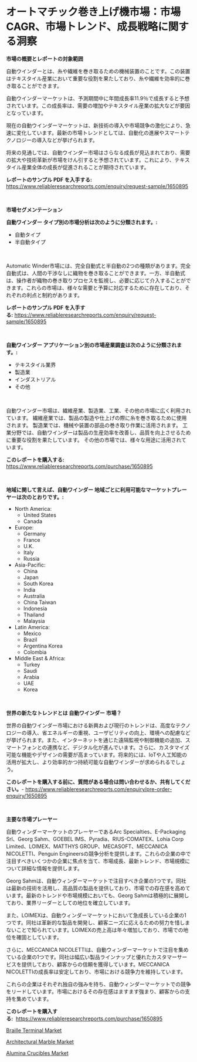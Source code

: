 <p><h1>オートマチック巻き上げ機市場：市場CAGR、市場トレンド、成長戦略に関する洞察</h1></p><p><strong>市場の概要とレポートの対象範囲</strong></p>
<p><p>自動ウインダーとは、糸や繊維を巻き取るための機械装置のことです。この装置はテキスタイル産業において重要な役割を果たしており、糸や繊維を効率的に巻き取ることができます。</p><p>自動ウインダーマーケットは、予測期間中に年間成長率11.9％で成長すると予想されています。この成長率は、需要の増加やテキスタイル産業の拡大などが要因となっています。</p><p>現在の自動ウインダーマーケットは、新技術の導入や市場競争の激化により、急速に変化しています。最新の市場トレンドとしては、自動化の進展やスマートテクノロジーの導入などが挙げられます。</p><p>将来の見通しでは、自動ウインダー市場はさらなる成長が見込まれており、需要の拡大や技術革新が市場をけん引すると予想されています。これにより、テキスタイル産業全体の成長が促進されることが期待されています。</p></p>
<p><strong>レポートのサンプル PDF を入手する:</strong> <a href="https://www.reliableresearchreports.com/enquiry/request-sample/1650895">https://www.reliableresearchreports.com/enquiry/request-sample/1650895</a></p>
<p>&nbsp;</p>
<p><strong>市場セグメンテーション</strong></p>
<p><strong>自動ワインダー タイプ別の市場分析は次のように分類されます。:</strong></p>
<p><ul><li>自動タイプ</li><li>半自動タイプ</li></ul></p>
<p>&nbsp;</p>
<p><p>Automatic Winder市場には、完全自動式と半自動の2つの種類があります。完全自動式は、人間の干渉なしに織物を巻き取ることができます。一方、半自動式は、操作者が織物の巻き取りプロセスを監視し、必要に応じて介入することができます。これらの市場は、様々な需要と予算に対応するために存在しており、それぞれの利点と制約があります。</p></p>
<p><strong>レポートのサンプル PDF を入手する:</strong>&nbsp;<a href="https://www.reliableresearchreports.com/enquiry/request-sample/1650895">https://www.reliableresearchreports.com/enquiry/request-sample/1650895</a></p>
<p>&nbsp;</p>
<p><strong> 自動ワインダー アプリケーション別の市場産業調査は次のように分類されます。:</strong></p>
<p><ul><li>テキスタイル業界</li><li>製造業</li><li>インダストリアル</li><li>その他</li></ul></p>
<p>&nbsp;</p>
<p><p>自動ワインダー市場は、繊維産業、製造業、工業、その他の市場に広く利用されています。 繊維産業では、製品の製造や仕上げの際に糸を巻き取るために使用されます。 製造業では、機械や装置の部品の巻き取り作業に活用されます。 工業分野では、自動ワインダーは製品の生産効率を改善し、品質を向上させるために重要な役割を果たしています。 その他の市場では、様々な用途に活用されています。</p></p>
<p><strong>このレポートを購入する:</strong>&nbsp; <a href="https://www.reliableresearchreports.com/purchase/1650895">https://www.reliableresearchreports.com/purchase/1650895</a></p>
<p>&nbsp;</p>
<p><strong>地域に関して言えば、自動ワインダー 地域ごとに利用可能なマーケットプレーヤーは次のとおりです。:</strong></p>
<p><ul>
    <li>
        North America:
        <ul>
            <li>United States</li>
            <li>Canada</li>
        </ul>
    </li>
    <li>
        Europe:
        <ul>
            <li>Germany</li>
            <li>France</li>
            <li>U.K.</li>
            <li>Italy</li>
            <li>Russia</li>
        </ul>
    </li>
    <li>
        Asia-Pacific:
        <ul>
            <li>China</li>
            <li>Japan</li>
            <li>South Korea</li>
            <li>India</li>
            <li>Australia</li>
            <li>China Taiwan</li>
            <li>Indonesia</li>
            <li>Thailand</li>
            <li>Malaysia</li>
        </ul>
    </li>
    <li>
        Latin America:
        <ul>
            <li>Mexico</li>
            <li>Brazil</li>
            <li>Argentina Korea</li>
            <li>Colombia</li>
        </ul>
    </li>
    <li>
        Middle East & Africa:
        <ul>
            <li>Turkey</li>
            <li>Saudi</li>
            <li>Arabia</li>
            <li>UAE</li>
            <li>Korea</li>
        </ul>
    </li>
    </ul></p>
<p>&nbsp;</p>
<p><strong>世界の新たなトレンドとは 自動ワインダー 市場？</strong></p>
<p><p>世界の自動ワインダー市場における新興および現行のトレンドは、高度なテクノロジーの導入、省エネルギーの重視、ユーザビリティの向上、環境への配慮などが挙げられます。また、インターネットを通じた遠隔監視や制御機能の追加、スマートフォンとの連携など、デジタル化が進んでいます。さらに、カスタマイズ可能な機能やデザインの需要が高まっています。将来的には、IoTや人工知能の活用が拡大し、より効率的かつ持続可能な自動ワインダーが求められるでしょう。</p></p>
<p><strong>このレポートを購入する前に、質問がある場合は問い合わせるか、共有してください。</strong>- <a href="https://www.reliableresearchreports.com/enquiry/pre-order-enquiry/1650895">https://www.reliableresearchreports.com/enquiry/pre-order-enquiry/1650895</a></p>
<p>&nbsp;</p>
<p><strong>主要な市場プレーヤー</strong></p>
<p><p>自動ウィンダーマーケットのプレーヤーであるArc Specialties、E-Packaging Srl、Georg Sahm、GOEBEL IMS、Pyradia、RIUS-COMATEX、Lohia Corp Limited、LOIMEX、MATTHYS GROUP、MECASOFT、MECCANICA NICOLETTI、Penguin Engineersの競争分析を提供します。これらの企業の中で注目すべきいくつかの企業に焦点を当て、市場成長、最新トレンド、市場規模について詳細な情報を提供します。</p><p>Georg Sahmは、自動ウィンダーマーケットで注目すべき企業の1つです。同社は最新の技術を活用し、高品質の製品を提供しており、市場での存在感を高めています。最新のトレンドや市場規模においても、Georg Sahmは積極的に展開しており、業界リーダーとしての地位を確立しています。</p><p>また、LOIMEXは、自動ウィンダーマーケットにおいて急成長している企業の1つです。同社は革新的な製品を開発し、顧客ニーズに応えるための努力を惜しまないことで知られています。LOIMEXの売上高は年々増加しており、市場での地位を確固としています。</p><p>さらに、MECCANICA NICOLETTIは、自動ウィンダーマーケットで注目を集めている企業の1つです。同社は幅広い製品ラインナップと優れたカスタマーサービスを提供しており、顧客からの信頼を獲得しています。MECCANICA NICOLETTIの成長率は安定しており、市場における競争力を維持しています。</p><p>これらの企業はそれぞれ独自の強みを持ち、自動ウィンダーマーケットでの競争をリードしています。市場におけるその存在感はますます強まり、顧客からの支持を集めています。</p></p>
<p><strong>このレポートを購入する:</strong>&nbsp;&nbsp;<a href="https://www.reliableresearchreports.com/purchase/1650895">https://www.reliableresearchreports.com/purchase/1650895</a></p>
<p><p><a href="https://github.com/jsmusil/Market-Research-Report-List-2/blob/main/braille-terminal-market.md">Braille Terminal Market</a></p><p><a href="https://extreme-scabiosa-c81.notion.site/Architectural-Marble-Market-Size-and-Growth-Market-Segmentation-Regional-and-Country-Breakdowns-a-e8f71019b80844cb9b8e398892c0c2fb">Architectural Marble Market</a></p><p><a href="https://adventurous-uranium-ef9.notion.site/Alumina-Crucibles-Market-Challenges-Opportunities-and-Growth-Drivers-and-Major-Market-Players-for-47cbdd6f15094699a776c3a5017ed38e">Alumina Crucibles Market</a></p></p>